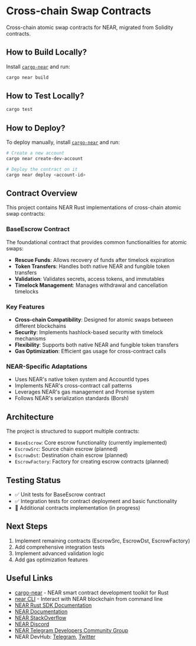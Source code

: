 # Cross-chain Swap Contracts

Cross-chain atomic swap contracts for NEAR, migrated from Solidity contracts.

## How to Build Locally?

Install [`cargo-near`](https://github.com/near/cargo-near) and run:

```bash
cargo near build
```

## How to Test Locally?

```bash
cargo test
```

## How to Deploy?

To deploy manually, install [`cargo-near`](https://github.com/near/cargo-near) and run:

```bash
# Create a new account
cargo near create-dev-account

# Deploy the contract on it
cargo near deploy <account-id>
```

## Contract Overview

This project contains NEAR Rust implementations of cross-chain atomic swap contracts:

### BaseEscrow Contract

The foundational contract that provides common functionalities for atomic swaps:

- **Rescue Funds**: Allows recovery of funds after timelock expiration
- **Token Transfers**: Handles both native NEAR and fungible token transfers
- **Validation**: Validates secrets, access tokens, and immutables
- **Timelock Management**: Manages withdrawal and cancellation timelocks

### Key Features

- **Cross-chain Compatibility**: Designed for atomic swaps between different blockchains
- **Security**: Implements hashlock-based security with timelock mechanisms
- **Flexibility**: Supports both native NEAR and fungible token transfers
- **Gas Optimization**: Efficient gas usage for cross-contract calls

### NEAR-Specific Adaptations

- Uses NEAR's native token system and AccountId types
- Implements NEAR's cross-contract call patterns
- Leverages NEAR's gas management and Promise system
- Follows NEAR's serialization standards (Borsh)

## Architecture

The project is structured to support multiple contracts:

- `BaseEscrow`: Core escrow functionality (currently implemented)
- `EscrowSrc`: Source chain escrow (planned)
- `EscrowDst`: Destination chain escrow (planned)
- `EscrowFactory`: Factory for creating escrow contracts (planned)

## Testing Status

- ✅ Unit tests for BaseEscrow contract
- ✅ Integration tests for contract deployment and basic functionality
- 🔄 Additional contracts implementation (in progress)

## Next Steps

1. Implement remaining contracts (EscrowSrc, EscrowDst, EscrowFactory)
2. Add comprehensive integration tests
3. Implement advanced validation logic
4. Add gas optimization features

## Useful Links

- [cargo-near](https://github.com/near/cargo-near) - NEAR smart contract development toolkit for Rust
- [near CLI](https://near.cli.rs) - Interact with NEAR blockchain from command line
- [NEAR Rust SDK Documentation](https://docs.near.org/sdk/rust/introduction)
- [NEAR Documentation](https://docs.near.org)
- [NEAR StackOverflow](https://stackoverflow.com/questions/tagged/nearprotocol)
- [NEAR Discord](https://near.chat)
- [NEAR Telegram Developers Community Group](https://t.me/neardev)
- NEAR DevHub: [Telegram](https://t.me/neardevhub), [Twitter](https://twitter.com/neardevhub)
